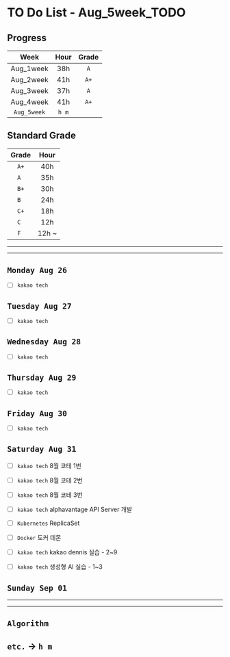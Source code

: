 # TO Do List - Aug_5week_TODO

## Progress
| Week | Hour | Grade |
|:---:|:---:|:---:|
|Aug_1week|38h|`A`|
|Aug_2week|41h|`A+`|
|Aug_3week|37h|`A`|
|Aug_4week|41h|`A+`|
|`Aug_5week`|`h m`||

## Standard Grade
| Grade | Hour |
|:---:|:---:|
|`A+`|40h|
|`A `|35h|
|`B+`|30h|
|`B `|24h|
|`C+`|18h|
|`C `|12h|
|`F `|12h ~|


---
---

## `Monday Aug 26`
- [ ] `kakao tech`


## `Tuesday Aug 27`
- [ ] `kakao tech`


## `Wednesday Aug 28` 
- [ ] `kakao tech`


## `Thursday Aug 29`
- [ ] `kakao tech`


## `Friday Aug 30` 
- [ ] `kakao tech`


## `Saturday Aug 31` 
- [ ] `kakao tech` 8월 코테 1번
- [ ] `kakao tech` 8월 코테 2번
- [ ] `kakao tech` 8월 코테 3번
- [ ] `kakao tech` alphavantage API Server 개발
- [ ] `Kubernetes` ReplicaSet
- [ ] `Docker` 도커 데몬
- [ ] `kakao tech` kakao dennis 실습 - 2~9 
- [ ] `kakao tech` 생성형 AI 실습 - 1~3


## `Sunday Sep 01` 




---
---
## `Algorithm`




## `etc.` -> `h m`



<!-- ### 알고리즘 유형
1. 정렬
2. 그래프 탐색 BFS, DFS
3. DP
4. 자료구조 -> 우선순위 큐 마스터
5. 문자열 알고리즘 ?? 아니면 투 포인터 정도

> 요구사항 정리하기, 테스트케이스 짜보기(소수 테스트케이스가 유리, 11되면 거의 다 됨) -->



<!-- ## `Spring` -> `h m` -->


<br><br>

<!-- > `개인공부` : `6h 30m` -> `25h 36m` -> `22h 19m` -> -->

<br><br>

<!-- 
## `Java`
## `OPIc`
## `토익` 
-->





